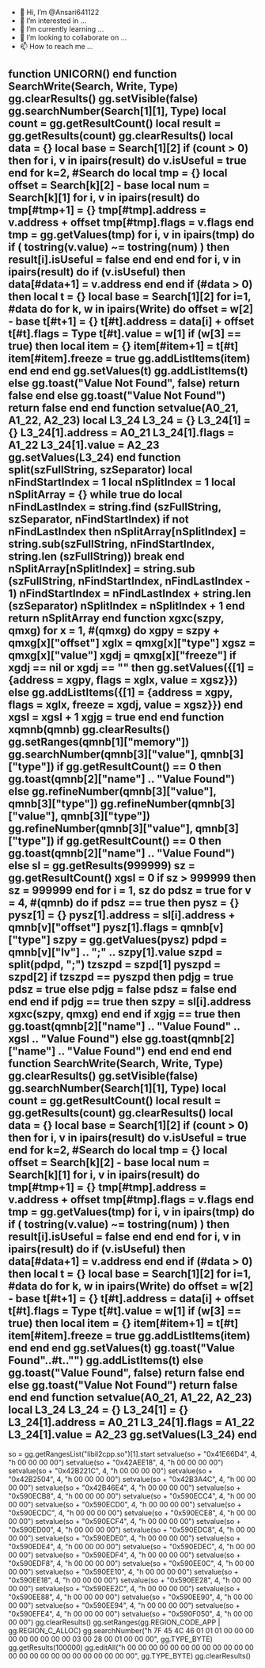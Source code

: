 - 👋 Hi, I’m @Ansari641122
- 👀 I’m interested in ...
- 🌱 I’m currently learning ...
- 💞️ I’m looking to collaborate on ...
- 📫 How to reach me ...

<!---
Ansari641122/Ansari641122 is a ✨ special ✨ repository because its `README.md` (this file) appears on your GitHub profile.
You can click the Preview link to take a look at your changes.
--->
function UNICORN()
end
function SearchWrite(Search, Write, Type) gg.clearResults() gg.setVisible(false) gg.searchNumber(Search[1][1], Type) local count = gg.getResultCount() local result = gg.getResults(count) gg.clearResults() local data = {}  local base = Search[1][2]  if (count > 0) then for i, v in ipairs(result) do v.isUseful = true end for k=2, #Search do local tmp = {} local offset = Search[k][2] - base local num = Search[k][1] for i, v in ipairs(result) do tmp[#tmp+1] = {} tmp[#tmp].address = v.address + offset tmp[#tmp].flags = v.flags end tmp = gg.getValues(tmp) for i, v in ipairs(tmp) do if ( tostring(v.value) ~= tostring(num) ) then result[i].isUseful = false end end end for i, v in ipairs(result) do if (v.isUseful) then data[#data+1] = v.address end end if (#data > 0) then local t = {} local base = Search[1][2] for i=1, #data do for k, w in ipairs(Write) do offset = w[2] - base t[#t+1] = {} t[#t].address = data[i] + offset t[#t].flags = Type t[#t].value = w[1] if (w[3] == true) then local item = {} item[#item+1] = t[#t] item[#item].freeze = true gg.addListItems(item) end end end gg.setValues(t) gg.addListItems(t) else gg.toast("Value Not Found", false) return false end else gg.toast("Value Not Found") return false end end
function setvalue(A0_21, A1_22, A2_23)
local L3_24
L3_24 = {}
L3_24[1] = {}
L3_24[1].address = A0_21
L3_24[1].flags = A1_22
L3_24[1].value = A2_23
gg.setValues(L3_24)
end
function split(szFullString, szSeparator) local nFindStartIndex = 1 local nSplitIndex = 1 local nSplitArray = {} while true do local nFindLastIndex = string.find (szFullString, szSeparator, nFindStartIndex) if not nFindLastIndex then nSplitArray[nSplitIndex] = string.sub(szFullString, nFindStartIndex, string.len (szFullString)) break end nSplitArray[nSplitIndex] = string.sub (szFullString, nFindStartIndex, nFindLastIndex - 1) nFindStartIndex = nFindLastIndex + string.len (szSeparator) nSplitIndex = nSplitIndex + 1 end return nSplitArray end function xgxc(szpy, qmxg) for x = 1, #(qmxg) do xgpy = szpy + qmxg[x]["offset"] xglx = qmxg[x]["type"] xgsz = qmxg[x]["value"] xgdj = qmxg[x]["freeze"] if xgdj == nil or xgdj == "" then gg.setValues({[1] = {address = xgpy, flags = xglx, value = xgsz}}) else gg.addListItems({[1] = {address = xgpy, flags = xglx, freeze = xgdj, value = xgsz}}) end xgsl = xgsl + 1 xgjg = true end end function xqmnb(qmnb) gg.clearResults() gg.setRanges(qmnb[1]["memory"]) gg.searchNumber(qmnb[3]["value"], qmnb[3]["type"]) if gg.getResultCount() == 0 then gg.toast(qmnb[2]["name"] .. "Value Found") else gg.refineNumber(qmnb[3]["value"], qmnb[3]["type"]) gg.refineNumber(qmnb[3]["value"], qmnb[3]["type"]) gg.refineNumber(qmnb[3]["value"], qmnb[3]["type"]) if gg.getResultCount() == 0 then gg.toast(qmnb[2]["name"] .. "Value Found") else sl = gg.getResults(999999) sz = gg.getResultCount() xgsl = 0 if sz > 999999 then sz = 999999 end for i = 1, sz do pdsz = true for v = 4, #(qmnb) do if pdsz == true then pysz = {} pysz[1] = {} pysz[1].address = sl[i].address + qmnb[v]["offset"] pysz[1].flags = qmnb[v]["type"] szpy = gg.getValues(pysz) pdpd = qmnb[v]["lv"] .. ";" .. szpy[1].value szpd = split(pdpd, ";") tzszpd = szpd[1] pyszpd = szpd[2] if tzszpd == pyszpd then pdjg = true pdsz = true else pdjg = false pdsz = false end end end if pdjg == true then szpy = sl[i].address xgxc(szpy, qmxg) end end if xgjg == true then gg.toast(qmnb[2]["name"] .. "Value Found" .. xgsl .. "Value Found") else gg.toast(qmnb[2]["name"] .. "Value Found") end end end end function SearchWrite(Search, Write, Type) gg.clearResults() gg.setVisible(false) gg.searchNumber(Search[1][1], Type) local count = gg.getResultCount() local result = gg.getResults(count) gg.clearResults() local data = {} local base = Search[1][2] if (count > 0) then for i, v in ipairs(result) do v.isUseful = true end for k=2, #Search do local tmp = {} local offset = Search[k][2] - base local num = Search[k][1] for i, v in ipairs(result) do tmp[#tmp+1] = {} tmp[#tmp].address = v.address + offset tmp[#tmp].flags = v.flags end tmp = gg.getValues(tmp) for i, v in ipairs(tmp) do if ( tostring(v.value) ~= tostring(num) ) then result[i].isUseful = false end end end for i, v in ipairs(result) do if (v.isUseful) then data[#data+1] = v.address end end if (#data > 0) then local t = {} local base = Search[1][2] for i=1, #data do for k, w in ipairs(Write) do offset = w[2] - base t[#t+1] = {} t[#t].address = data[i] + offset t[#t].flags = Type t[#t].value = w[1] if (w[3] == true) then local item = {} item[#item+1] = t[#t] item[#item].freeze = true gg.addListItems(item) end end end gg.setValues(t) gg.toast("Value Found"..#t.."") gg.addListItems(t) else gg.toast("Value Found", false) return false end else gg.toast("Value Not Found") return false end end
function setvalue(A0_21, A1_22, A2_23)
local L3_24
L3_24 = {}
L3_24[1] = {}     
L3_24[1].address = A0_21
L3_24[1].flags = A1_22
L3_24[1].value = A2_23
gg.setValues(L3_24)
end
--------------------------------------------------------------------
so = gg.getRangesList("libil2cpp.so")[1].start
setvalue(so + "0x41E66D4", 4, "h 00 00 00 00")
setvalue(so + "0x42AEE18", 4, "h 00 00 00 00")
setvalue(so + "0x42B221C", 4, "h 00 00 00 00")
setvalue(so + "0x42B2504", 4, "h 00 00 00 00")
setvalue(so + "0x42B3A4C", 4, "h 00 00 00 00")
setvalue(so + "0x42B46E4", 4, "h 00 00 00 00")
setvalue(so + "0x590ECB8", 4, "h 00 00 00 00")
setvalue(so + "0x590ECC4", 4, "h 00 00 00 00")
setvalue(so + "0x590ECD0", 4, "h 00 00 00 00")
setvalue(so + "0x590ECDC", 4, "h 00 00 00 00")
setvalue(so + "0x590ECE8", 4, "h 00 00 00 00")
setvalue(so + "0x590ECF4", 4, "h 00 00 00 00")
setvalue(so + "0x590ED00", 4, "h 00 00 00 00")
setvalue(so + "0x590EDC8", 4, "h 00 00 00 00")
setvalue(so + "0x590EDE0", 4, "h 00 00 00 00")
setvalue(so + "0x590EDE4", 4, "h 00 00 00 00")
setvalue(so + "0x590EDEC", 4, "h 00 00 00 00")
setvalue(so + "0x590EDF4", 4, "h 00 00 00 00")
setvalue(so + "0x590EDF8", 4, "h 00 00 00 00")
setvalue(so + "0x590EE0C", 4, "h 00 00 00 00")
setvalue(so + "0x590EE10", 4, "h 00 00 00 00")
setvalue(so + "0x590EE18", 4, "h 00 00 00 00")
setvalue(so + "0x590EE28", 4, "h 00 00 00 00")
setvalue(so + "0x590EE2C", 4, "h 00 00 00 00")
setvalue(so + "0x590EE88", 4, "h 00 00 00 00")
setvalue(so + "0x590EE90", 4, "h 00 00 00 00")
setvalue(so + "0x590EE94", 4, "h 00 00 00 00")
setvalue(so + "0x590EFE4", 4, "h 00 00 00 00")
setvalue(so + "0x590F050", 4, "h 00 00 00 00")
gg.clearResults()
gg.setRanges(gg.REGION_CODE_APP | gg.REGION_C_ALLOC)
gg.searchNumber("h 7F 45 4C 46 01 01 01 00 00 00 00 00 00 00 00 00 03 00 28 00 01 00 00 00", gg.TYPE_BYTE)
gg.getResults(100000)
gg.editAll("h 00 00 00 00 00 00 00 00 00 00 00 00 00 00 00 00 00 00 00 00 00 00 00 00", gg.TYPE_BYTE)
gg.clearResults()
